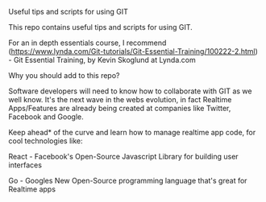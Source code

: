 Useful tips and scripts for using GIT

This repo contains useful tips and scripts for using GIT.

For an in depth essentials course, I recommend (https://www.lynda.com/Git-tutorials/Git-Essential-Training/100222-2.html) - Git Essential Training, by Kevin Skoglund at Lynda.com

Why you should add to this repo?

Software developers will need to know how to collaborate with GIT as we well know. It's the next wave in the webs evolution, in fact Realtime Apps/Features are already being created at companies like Twitter, Facebook and Google.

Keep ahead* of the curve and learn how to manage realtime app code, for cool technologies like:

React - Facebook's Open-Source Javascript Library for building user interfaces

Go - Googles New Open-Source programming language that's great for Realtime apps
